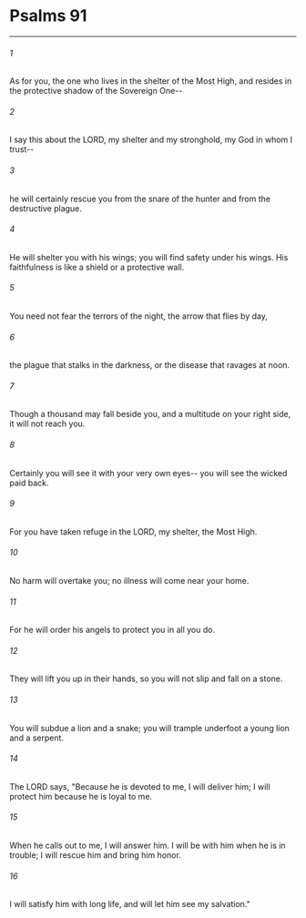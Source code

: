# Psalms 91
***



###### 1 
As for you, the one who lives in the shelter of the Most High, and resides in the protective shadow of the Sovereign One-- 

###### 2 
I say this about the LORD, my shelter and my stronghold, my God in whom I trust-- 

###### 3 
he will certainly rescue you from the snare of the hunter and from the destructive plague. 

###### 4 
He will shelter you with his wings; you will find safety under his wings. His faithfulness is like a shield or a protective wall. 

###### 5 
You need not fear the terrors of the night, the arrow that flies by day, 

###### 6 
the plague that stalks in the darkness, or the disease that ravages at noon. 

###### 7 
Though a thousand may fall beside you, and a multitude on your right side, it will not reach you. 

###### 8 
Certainly you will see it with your very own eyes-- you will see the wicked paid back. 

###### 9 
For you have taken refuge in the LORD, my shelter, the Most High. 

###### 10 
No harm will overtake you; no illness will come near your home. 

###### 11 
For he will order his angels to protect you in all you do. 

###### 12 
They will lift you up in their hands, so you will not slip and fall on a stone. 

###### 13 
You will subdue a lion and a snake; you will trample underfoot a young lion and a serpent. 

###### 14 
The LORD says, "Because he is devoted to me, I will deliver him; I will protect him because he is loyal to me. 

###### 15 
When he calls out to me, I will answer him. I will be with him when he is in trouble; I will rescue him and bring him honor. 

###### 16 
I will satisfy him with long life, and will let him see my salvation."

